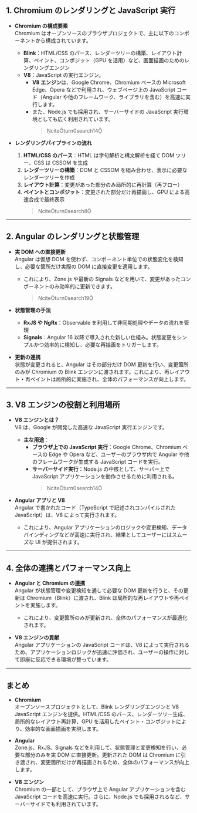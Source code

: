 ## 1. Chromium のレンダリングと JavaScript 実行

- **Chromium の構成要素**  
  Chromium はオープンソースのブラウザプロジェクトで、主に以下のコンポーネントから構成されています。

  - **Blink**：HTML/CSS のパース、レンダーツリーの構築、レイアウト計算、ペイント、コンポジット（GPU を活用）など、画面描画のためのレンダリングエンジン
  - **V8**：JavaScript の実行エンジン。
    - **V8 エンジン**は、Google Chrome、Chromium ベースの Microsoft Edge、Opera などで利用され、ウェブページ上の JavaScript コード（Angular や他のフレームワーク、ライブラリを含む）を高速に実行します。
    - また、Node.js でも採用され、サーバーサイドの JavaScript 実行環境としても広く利用されています。
      > citeturn0search14

- **レンダリングパイプラインの流れ**
  1. **HTML/CSS のパース**：HTML は字句解析と構文解析を経て DOM ツリー、CSS は CSSOM を生成
  2. **レンダーツリーの構築**：DOM と CSSOM を組み合わせ、表示に必要なレンダーツリーを作成
  3. **レイアウト計算**：変更があった部分のみ局所的に再計算（再フロー）
  4. **ペイントとコンポジット**：変更された部分だけ再描画し、GPU による高速合成で最終表示
     > citeturn0search8

---

## 2. Angular のレンダリングと状態管理

- **実 DOM への直接更新**  
  Angular は仮想 DOM を使わず、コンポーネント単位での状態変化を検知し、必要な箇所だけ実際の DOM に直接変更を適用します。

  - これにより、Zone.js や最新の Signals などを用いて、変更があったコンポーネントのみ効率的に更新できます。
    > citeturn0search19

- **状態管理の手法**

  - **RxJS や NgRx**：Observable を利用して非同期処理やデータの流れを管理
  - **Signals**：Angular 16 以降で導入された新しい仕組み。状態変更をシンプルかつ効率的に検知し、必要な再描画をトリガーします。

- **更新の連携**  
  状態が変更されると、Angular はその部分だけ DOM 更新を行い、変更箇所のみが Chromium の Blink エンジンに渡されます。これにより、再レイアウト・再ペイントは局所的に実施され、全体のパフォーマンスが向上します。

---

## 3. V8 エンジンの役割と利用場所

- **V8 エンジンとは？**  
  V8 は、Google が開発した高速な JavaScript 実行エンジンです。

  - **主な用途**：
    - **ブラウザ上での JavaScript 実行**：Google Chrome、Chromium ベースの Edge や Opera など、ユーザーのブラウザ内で Angular や他のフレームワークが生成する JavaScript コードを実行。
    - **サーバーサイド実行**：Node.js の中核として、サーバー上で JavaScript アプリケーションを動作させるために利用される。
      > citeturn0search14

- **Angular アプリと V8**  
  Angular で書かれたコード（TypeScript で記述されコンパイルされた JavaScript）は、V8 によって実行されます。
  - これにより、Angular アプリケーションのロジックや変更検知、データバインディングなどが高速に実行され、結果としてユーザーにはスムーズな UI が提供されます。

---

## 4. 全体の連携とパフォーマンス向上

- **Angular と Chromium の連携**  
  Angular が状態管理や変更検知を通して必要な DOM 更新を行うと、その更新は Chromium（Blink）に渡され、Blink は局所的な再レイアウトや再ペイントを実施します。

  - これにより、変更箇所のみが更新され、全体のパフォーマンスが最適化されます。

- **V8 エンジンの貢献**  
  Angular アプリケーションの JavaScript コードは、V8 によって実行されるため、アプリケーションロジックが迅速に評価され、ユーザーの操作に対して即座に反応できる環境が整っています。

---

## まとめ

- **Chromium**  
  オープンソースプロジェクトとして、Blink レンダリングエンジンと V8 JavaScript エンジンを提供。HTML/CSS のパース、レンダーツリー生成、局所的なレイアウト再計算、GPU を活用したペイント・コンポジットにより、効率的な画面描画を実現します。

- **Angular**  
  Zone.js、RxJS、Signals などを利用して、状態管理と変更検知を行い、必要な部分のみを実 DOM に直接更新。更新された DOM は Chromium に引き渡され、変更箇所だけが再描画されるため、全体のパフォーマンスが向上します。

- **V8 エンジン**  
  Chromium の一部として、ブラウザ上で Angular アプリケーションを含む JavaScript コードを高速に実行。さらに、Node.js でも採用されるなど、サーバーサイドでも利用されています。
